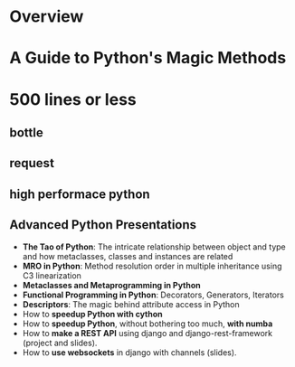 # Overview

# A Guide to Python's Magic Methods

# 500 lines or less

## bottle

## request

## high performace python 

<!-- ## python 源码剖析 -->

## Advanced Python Presentations

- **The Tao of Python**: The intricate relationship between object and type and how metaclasses, classes and instances are related
- **MRO in Python**: Method resolution order in multiple inheritance using C3 linearization
- **Metaclasses and Metaprogramming in Python**
- **Functional Programming in Python**: Decorators, Generators, Iterators
- **Descriptors**: The magic behind attribute access in Python
- How to **speedup Python with cython**
- How to **speedup Python**, without bothering too much, **with numba**
- How to **make a REST API** using django and django-rest-framework (project and slides).
- How to **use websockets** in django with channels (slides).
<!-- - Notes on Git (based on the official Git docs, Pro Git book and the Atlassian Git tutorial) -->
